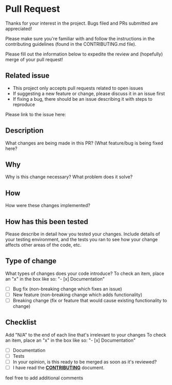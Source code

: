 # Pull Request

Thanks for your interest in the project. Bugs filed and PRs submitted are appreciated!

Please make sure you're familiar with and follow the instructions in the contributing guidelines (found in the CONTRIBUTING.md file).

Please fill out the information below to expedite the review and (hopefully) merge of your pull request!

## Related issue

-   This project only accepts pull requests related to open issues
-   If suggesting a new feature or change, please discuss it in an issue first
-   If fixing a bug, there should be an issue describing it with steps to reproduce

Please link to the issue here:

## Description

What changes are being made in this PR? (What feature/bug is being fixed here?

## Why

Why is this change necessary? What problem does it solve?

## How

How were these changes implemented?

## How has this been tested

Please describe in detail how you tested your changes. Include details of your testing environment, and the tests you ran to see how your change affects other areas of the code, etc.

## Type of change

What types of changes does your code introduce?
To check an item, place an "x" in the box like so: "- [x] Documentation"

-   [ ] Bug fix (non-breaking change which fixes an issue)
-   [ ] New feature (non-breaking change which adds functionality)
-   [ ] Breaking change (fix or feature that would cause existing functionality to change)

## Checklist

Add "N/A" to the end of each line that's irrelevant to your changes
To check an item, place an "x" in the box like so: "- [x] Documentation"

-   [ ] Documentation
-   [ ] Tests
-   [ ] In your opinion, is this ready to be merged as soon as it's reviewed?
-   [ ] I have read the **[CONTRIBUTING](https://github.com/GabrielDuarteM/generator-gd-scripts/blob/master/CONTRIBUTING.md)** document.

feel free to add additional comments
